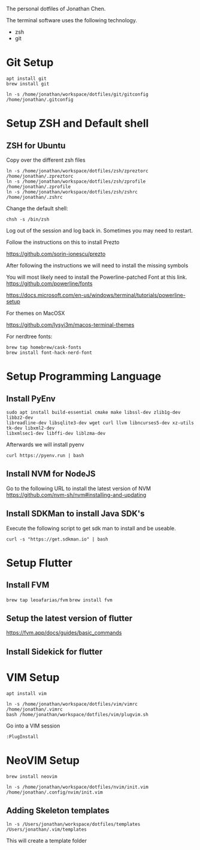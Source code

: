 The personal dotfiles of Jonathan Chen.

The terminal software uses the following technology.

* zsh
* git

# Git Setup
```console
apt install git
brew install git
```

```console
ln -s /home/jonathan/workspace/dotfiles/git/gitconfig /home/jonathan/.gitconfig
```
# Setup ZSH and Default shell

## ZSH for Ubuntu

Copy over the different zsh files

```console
ln -s /home/jonathan/workspace/dotfiles/zsh/zpreztorc /home/jonathan/.zpreztorc
ln -s /home/jonathan/workspace/dotfiles/zsh/zprofile /home/jonathan/.zprofile
ln -s /home/jonathan/workspace/dotfiles/zsh/zshrc /home/jonathan/.zshrc
```

Change the default shell:

```console
chsh -s /bin/zsh
```

Log out of the session and log back in. Sometimes you may need to restart.

Follow the instructions on this to install Prezto

https://github.com/sorin-ionescu/prezto

After following the instructions we will need to install the missing symbols

You will most likely need to install the Powerline-patched Font at this link.
https://github.com/powerline/fonts

https://docs.microsoft.com/en-us/windows/terminal/tutorials/powerline-setup

For themes on MacOSX

https://github.com/lysyi3m/macos-terminal-themes

For nerdtree fonts:

```console
brew tap homebrew/cask-fonts
brew install font-hack-nerd-font
```

# Setup Programming Language

## Install PyEnv

```console
sudo apt install build-essential cmake make libssl-dev zlib1g-dev libbz2-dev 
libreadline-dev libsqlite3-dev wget curl llvm libncurses5-dev xz-utils tk-dev libxml2-dev 
libxmlsec1-dev libffi-dev liblzma-dev
```

Afterwards we will install pyenv
```console
curl https://pyenv.run | bash
```

## Install NVM for NodeJS

Go to the following URL to install the latest version of NVM
https://github.com/nvm-sh/nvm#installing-and-updating

## Install SDKMan to install Java SDK's

Execute the following script to get sdk man to install and be useable.

```console
curl -s "https://get.sdkman.io" | bash
```

# Setup Flutter

## Install FVM

`brew tap leoafarias/fvm`
`brew install fvm`

## Setup the latest version of flutter

https://fvm.app/docs/guides/basic_commands

## Install Sidekick for flutter

# VIM Setup

```console
apt install vim
```

```console
ln -s /home/jonathan/workspace/dotfiles/vim/vimrc /home/jonathan/.vimrc
bash /home/jonathan/workspace/dotfiles/vim/plugvim.sh
```

Go into a VIM session
```
:PlugInstall

```
# NeoVIM Setup
```console
brew install neovim
```

```console
ln -s /home/jonathan/workspace/dotfiles/nvim/init.vim /home/jonathan/.config/nvim/init.vim
```

## Adding Skeleton templates

```console
ln -s /Users/jonathan/workspace/dotfiles/templates /Users/jonathan/.vim/templates

```

This will create a template folder


